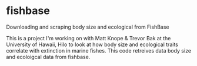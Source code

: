 # fishbase
Downloading and scraping body size and ecological from FishBase

This is a project I'm working on with Matt Knope & Trevor Bak at the University of Hawaii, Hilo to look at how body size and ecological traits correlate with extinction in marine fishes.
This code retreives data body size and ecoloigcal data from fishbase.
